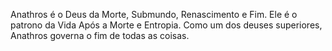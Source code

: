 Anathros é o Deus da Morte, Submundo, Renascimento e Fim. Ele é o patrono da Vida Após a Morte e Entropia. Como um dos deuses superiores, Anathros governa o fim de todas as coisas.

